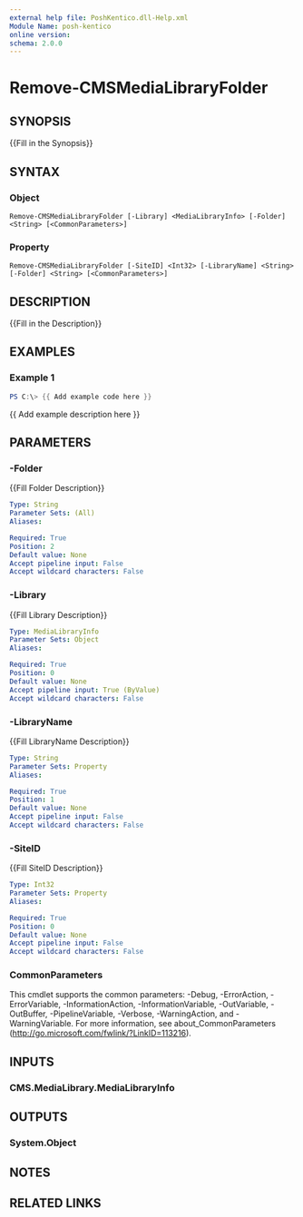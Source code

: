 ```yaml
---
external help file: PoshKentico.dll-Help.xml
Module Name: posh-kentico
online version:
schema: 2.0.0
---
```


# Remove-CMSMediaLibraryFolder

## SYNOPSIS
{{Fill in the Synopsis}}

## SYNTAX

### Object
```
Remove-CMSMediaLibraryFolder [-Library] <MediaLibraryInfo> [-Folder] <String> [<CommonParameters>]
```

### Property
```
Remove-CMSMediaLibraryFolder [-SiteID] <Int32> [-LibraryName] <String> [-Folder] <String> [<CommonParameters>]
```

## DESCRIPTION
{{Fill in the Description}}

## EXAMPLES

### Example 1
```powershell
PS C:\> {{ Add example code here }}
```

{{ Add example description here }}

## PARAMETERS

### -Folder
{{Fill Folder Description}}

```yaml
Type: String
Parameter Sets: (All)
Aliases:

Required: True
Position: 2
Default value: None
Accept pipeline input: False
Accept wildcard characters: False
```

### -Library
{{Fill Library Description}}

```yaml
Type: MediaLibraryInfo
Parameter Sets: Object
Aliases:

Required: True
Position: 0
Default value: None
Accept pipeline input: True (ByValue)
Accept wildcard characters: False
```

### -LibraryName
{{Fill LibraryName Description}}

```yaml
Type: String
Parameter Sets: Property
Aliases:

Required: True
Position: 1
Default value: None
Accept pipeline input: False
Accept wildcard characters: False
```

### -SiteID
{{Fill SiteID Description}}

```yaml
Type: Int32
Parameter Sets: Property
Aliases:

Required: True
Position: 0
Default value: None
Accept pipeline input: False
Accept wildcard characters: False
```

### CommonParameters
This cmdlet supports the common parameters: -Debug, -ErrorAction, -ErrorVariable, -InformationAction, -InformationVariable, -OutVariable, -OutBuffer, -PipelineVariable, -Verbose, -WarningAction, and -WarningVariable.
For more information, see about_CommonParameters (http://go.microsoft.com/fwlink/?LinkID=113216).

## INPUTS

### CMS.MediaLibrary.MediaLibraryInfo

## OUTPUTS

### System.Object
## NOTES

## RELATED LINKS
